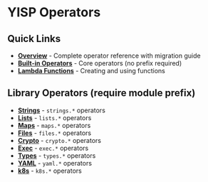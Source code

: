 # YISP Operators

## Quick Links

- [**Overview**](operators/README.md) - Complete operator reference with migration guide
- [**Built-in Operators**](operators/builtin.md) - Core operators (no prefix required)
- [**Lambda Functions**](operators/lambda.md) - Creating and using functions

## Library Operators (require module prefix)

- [**Strings**](operators/strings.md) - `strings.*` operators
- [**Lists**](operators/lists.md) - `lists.*` operators  
- [**Maps**](operators/maps.md) - `maps.*` operators
- [**Files**](operators/files.md) - `files.*` operators
- [**Crypto**](operators/crypto.md) - `crypto.*` operators
- [**Exec**](operators/exec.md) - `exec.*` operators
- [**Types**](operators/types.md) - `types.*` operators
- [**YAML**](operators/yaml.md) - `yaml.*` operators
- [**k8s**](operators/k8s.md) - `k8s.*` operators

